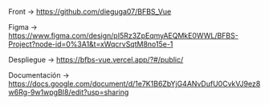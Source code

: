 Front -> https://github.com/dieguga07/BFBS_Vue

Figma -> https://www.figma.com/design/pI5Rz3ZpEqmyAEQMkE0WWL/BFBS-Project?node-id=0%3A1&t=xWqcrvSqtM8no15e-1

Despliegue -> https://bfbs-vue.vercel.app/?#/public/

Documentación -> https://docs.google.com/document/d/1e7K1B6ZbYjG4ANvDufU0CvkVJ9ez8w6Rg-9w1wpgBI8/edit?usp=sharing

